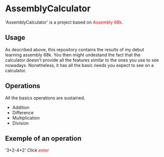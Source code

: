 # AssemblyCalculator
'AssemblyCalculator' is a project based on <span style='color:red;'>Assembly 68k</span>. 
## Usage
As described above, this repository contains the results of my debut learning assembly 68k.
You then might undestand the fact that the calculator doesn't provide all the features similar to the ones you use to see nowadays. Nonetheless, it has all the basic needs you expect to see on a calculator. 
## Operations 
All the basics operations are sustained.
<ul>
  <li>Addition</li>
  <li>Difference</li>
  <li>Multiplication</li>
  <li>Division</li>
</ul>

## Exemple of an operation 
'3+2-4*2' <i>Click <span style='color:red;'>enter</span></i>

